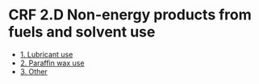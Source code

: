# CRF 2.D Non-energy products from fuels and solvent use

* [1. Lubricant use](CRF2D1.md)
* [2. Paraffin wax use](CRF2D2.md)
* [3. Other](CRF2D3.md)


